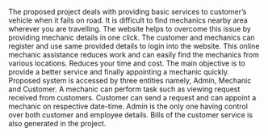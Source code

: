 The proposed project deals with providing basic services to customer’s vehicle when
it fails on road. It is difficult to find mechanics nearby area wherever you are
travelling. The website helps to overcome this issue by providing mechanic details in
one click. The customer and mechanics can register and use same provided details to
login into the website. This online mechanic assistance reduces work and can easily
find the mechanics from various locations. Reduces your time and cost. The main
objective is to provide a better service and finally appointing a mechanic quickly.
Proposed system is accessed by three entities namely, Admin, Mechanic and
Customer. A mechanic can perform task such as viewing request received from
customers. Customer can send a request and can appoint a mechanic on respective
date-time. Admin is the only one having control over both customer and employee
details. Bills of the customer service is also generated in the project.
